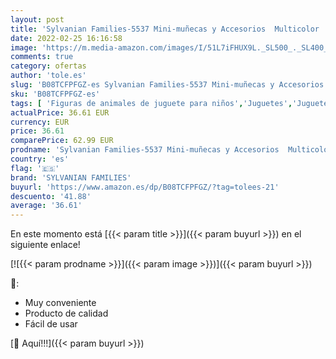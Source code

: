 ```yaml
---
layout: post
title: 'Sylvanian Families-5537 Mini-muñecas y Accesorios  Multicolor  EPOCH 5537 '
date: 2022-02-25 16:16:58
image: 'https://m.media-amazon.com/images/I/51L7iFHUX9L._SL500_._SL400_.jpg'
comments: true
category: ofertas
author: 'tole.es'
slug: 'B08TCFPFGZ-es Sylvanian Families-5537 Mini-muñecas y Accesorios...'
sku: 'B08TCFPFGZ-es'
tags: [ 'Figuras de animales de juguete para niños','Juguetes','Juguetes y juegos','Muñecos y figuras','families','sylvanian','sylvanian families', ]
actualPrice: 36.61 EUR
currency: EUR
price: 36.61
comparePrice: 62.99 EUR
prodname: 'Sylvanian Families-5537 Mini-muñecas y Accesorios  Multicolor  EPOCH 5537 '
country: 'es'
flag: '🇪🇸'
brand: 'SYLVANIAN FAMILIES'
buyurl: 'https://www.amazon.es/dp/B08TCFPFGZ/?tag=tolees-21'
descuento: '41.88'
average: '36.61'
---
```


En este momento está [{{< param title >}}]({{< param buyurl >}}) en el siguiente enlace!

[![{{< param prodname >}}]({{< param image >}})]({{< param buyurl >}})

🔎:

- Muy conveniente
- Producto de calidad
- Fácil de usar

[🛒 Aquí!!!]({{< param buyurl >}})
